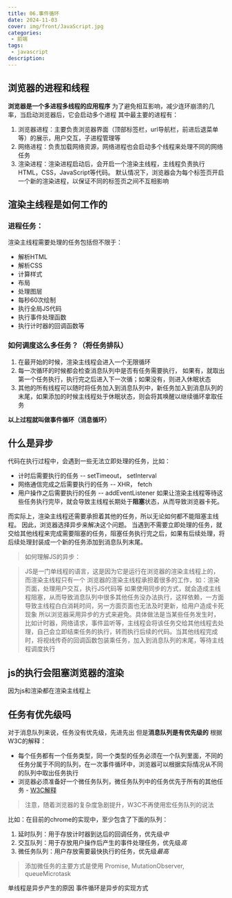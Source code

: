 ```yaml
---
title: 06.事件循环
date: 2024-11-03
cover: img/front/JavaScript.jpg
categories:
 - 前端
tags:
 - javascript
description: 
---
```


## 浏览器的进程和线程

**浏览器是一个多进程多线程的应用程序**
为了避免相互影响，减少连环崩溃的几率，当启动浏览器后，它会启动多个进程
其中最主要的进程有：
1. 浏览器进程：主要负责浏览器界面（顶部标签栏，url导航栏，前进后退菜单等）的展示，用户交互，子进程管理等
2. 网络进程：负责加载网络资源，网络进程也会启动多个线程来处理不同的网络任务
3. 渲染进程：渲染进程启动后，会开启一个渲染主线程，主线程负责执行HTML，CSS，JavaScript等代码。 默认情况下，浏览器会为每个标签页开启一个新的渲染进程，以保证不同的标签页之间不互相影响

## 渲染主线程是如何工作的

### 进程任务：
渲染主线程需要处理的任务包括但不限于：
- 解析HTML
- 解析CSS
- 计算样式
- 布局
- 处理图层
- 每秒60次绘制
- 执行全局JS代码
- 执行事件处理函数
- 执行计时器的回调函数等

### 如何调度这么多任务？（将任务排队）
1. 在最开始的时候，渲染主线程会进入一个无限循环
2. 每一次循环的时候都会检查消息队列中是否有任务需要执行， 如果有，就取出第一个任务执行，执行完之后进入下一次循；如果没有，则进入休眠状态
3. 其他的所有线程可以随时将任务加入到消息队列中，新任务加入到消息队列的末尾，如果添加的时候主线程处于休眠状态，则会将其唤醒以继续循环拿取任务

**以上过程就叫做事件循环（消息循环）**

## 什么是异步
代码在执行过程中，会遇到一些无法立即处理的任务，比如：
- 计时后需要执行的任务 -- setTimeout， setInterval
- 网络通信完成之后需要执行的任务 -- XHR， fetch
- 用户操作之后需要执行的任务 -- addEventListener
如果让渲染主线程等待这些任务执行完毕，就会导致主线程长期处于**阻塞**状态，从而导致浏览器卡死。

而实际上，渲染主线程还需要承担着其他的任务，所以无论如何都不能阻塞主线程。
因此，浏览器选择异步来解决这个问题。
当遇到不需要立即处理的任务，就交给其他线程来完成需要阻塞的任务，阻塞任务执行完之后，如果有后续处理，将后续处理封装成一个新的任务添加到消息队列末尾。

> 如何理解JS的异步：

> JS是一门单线程的语言，这是因为它是运行在浏览器的渲染主线程上的，而渲染主线程只有一个
> 浏览器的渲染主线程承担着很多的工作，如：渲染页面，处理用户交互，执行JS代码等
> 如果使用同步的方式，就会造成主线程阻塞，从而导致消息队列中很多其他任务没办法执行，这样依赖，一方面导致主线程白白消耗时间，另一方面页面也无法及时更新，给用户造成卡死现象
> 所以浏览器采用异步的方式来避免。具体做法是当某些任务发生时，比如计时器，网络请求，事件监听等，主线程会将该任务交给其他线程去处理，自己会立即结束任务的执行，转而执行后续的代码。当其他线程完成时，将视线传奇的回调函数包装乘任务，加入到消息队列的末尾，等待主线程调度执行

## js的执行会阻塞浏览器的渲染
因为js和渲染都在渲染主线程上

## 任务有优先级吗
对于消息队列来说，任务没有优先级，先进先出
但是**消息队列是有优先级的**
根据W3C的解释：
 - 每个任务都有一个任务类型，同一个类型的任务必须在一个队列里面，不同的任务分属于不同的队列，在一次事件循环中，浏览器可以根据实际情况从不同的队列中取出任务执行
 - 浏览器必须准备好一个微任务队列，微任务队列中的任务优先于所有的其他任务 - [W3C解释](https://html.spec.whatwg.org/multipage/webappapis.html#perform-a-microtask-checkpoint)

> 注意，随着浏览器的复杂度急剧提升，W3C不再使用宏任务队列的说法

比如：在目前的chrome的实现中，至少包含了下面的队列：
1. 延时队列：用于存放计时器到达后的回调任务，优先级*中*
2. 交互队列：用于存放用户操作后产生的事件处理任务，优先级*高*
3. 微任务队列：用户存放需要最快执行的任务，优先级*最高*

> 添加微任务的主要方式是使用 Promise, MutationObserver, queueMicrotask

单线程是异步产生的原因
事件循环是异步的实现方式
